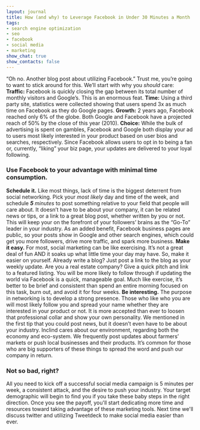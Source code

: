 ```yaml
---
layout: journal
title: How (and why) to Leverage Facebook in Under 30 Minutes a Month
tags: 
- search engine optimization
- seo
- facebook
- social media
- marketing
show_chat: true
show_contacts: false
---
```


“Oh no. Another blog post about utilizing Facebook.” Trust me, you’re going to want to stick around for this. We’ll start with why you <em>should</em> care: <strong>Traffic:</strong> Facebook is quickly closing the gap between its total number of monthly visitors and Google’s. This is an enormous feat. <strong>Time:</strong> Using a third party site, statistics were collected showing that users spend 3x as much time on Facebook as they do Google pages. <strong>Growth:</strong> 2 years ago, Facebook reached only 6% of the globe. Both Google and Facebook have a projected reach of 50% by the close of this year (2010). <strong>Choice:</strong> While the bulk of advertising is spent on gambles, Facebook and Google both display your ad to users most likely interested in your product based on user bios and searches, respectively. Since Facebook allows users to opt in to being a fan or, currently, “liking” your biz page, your updates are delivered to your loyal following. <h3> Use Facebook to your advantage with minimal time consumption.</h3> <strong>Schedule it.</strong> Like most things, lack of time is the biggest deterrent from social networking. Pick your <em>most likely</em> day and time of the week, and schedule <em><strong>5</strong> minutes</em> to post something relative to your field that people will care about. It doesn’t have to be about your company, it can be related news or tips, or a link to a great blog post, whether written by you or not. This will keep your on the forefront of your followers’ brains as the “Go-To” leader in your industry. As an added benefit, Facebook business pages are public, so your posts show in Google and other search engines, which could get you more followers, drive more traffic, and spark more business. <strong>Make it easy.</strong> For most, social marketing can be like exercising. It’s not a great deal of fun AND it soaks up what little time your day may have. So, make it easier on yourself. Already write a blog? Just post a link to the blog as your weekly update. Are you a real estate company? Give a quick pitch and link to a featured listing. You will be more likely to follow through if updating the world via Facebook is a quick, manageable goal. Much like exercise, it’s better to be brief and consistent than spend an entire morning focused on this task, burn out, and avoid it for four weeks. <strong>Be interesting.</strong> The purpose in networking is to develop a strong presence. Those who like who you are will most likely follow you and spread your name whether they are interested in your product or not. It is more accepted than ever to loosen that professional collar and show your own personality. We mentioned in the first tip that you could post news, but it doesn’t even have to be about your industry. Inclind cares about our environment, regarding both the economy and eco-system. We frequently post updates about farmers’ markets or push local businesses and their products. It’s common for those who are big supporters of these things to spread the word and push our company in return. <h3> Not so bad, right?</h3> All you need to kick off a successful social media campaign is 5 minutes per week, a consistent attack, and the desire to push your industry. Your target demographic will begin to find you if you take these baby steps in the right direction. Once you see the payoff, you'll start dedicating more time and resources toward taking advantage of these marketing tools. Next time we'll discuss twitter and utilizing Tweetdeck to make social media easier than ever.